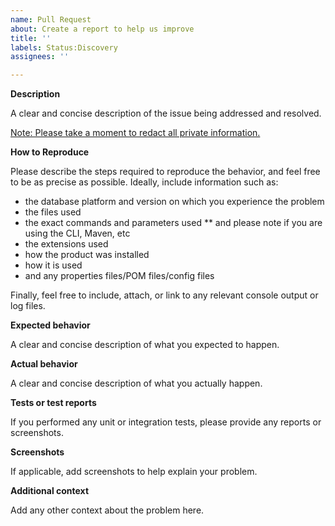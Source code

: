 ```yaml
---
name: Pull Request
about: Create a report to help us improve
title: ''
labels: Status:Discovery
assignees: ''

---
```


**Description**

A clear and concise description of the issue being addressed and resolved.

<ins>Note: Please take a moment to redact all private information.</ins>

**How to Reproduce**

Please describe the steps required to reproduce the behavior, and feel free to be as precise as possible. 
Ideally, include information such as:
* the database platform and version on which you experience the problem
* the files used
* the exact commands and parameters used
** and please note if you are using the CLI, Maven, etc
* the extensions used
* how the product was installed
* how it is used
* and any properties files/POM files/config files

Finally, feel free to include, attach, or link to any relevant console output or log files.

**Expected behavior**

A clear and concise description of what you expected to happen.

**Actual behavior**

A clear and concise description of what you actually happen.

**Tests or test reports**

If you performed any unit or integration tests, please provide any reports or screenshots.

**Screenshots**

If applicable, add screenshots to help explain your problem.


**Additional context**

Add any other context about the problem here.
